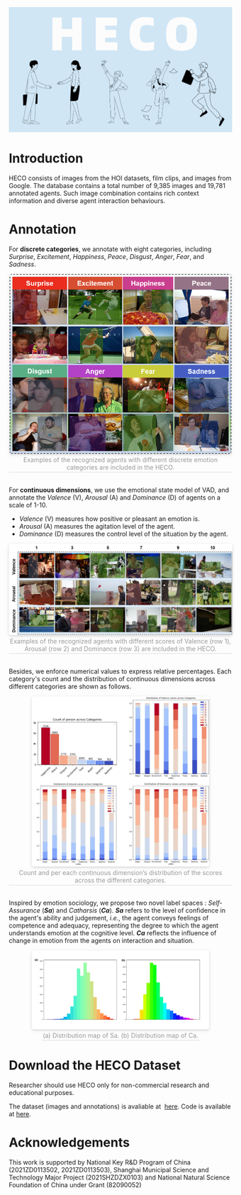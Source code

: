 <!-- # <center>Homepage for Human Emotion in COntext</center> -->

![图片](images/heco.png)
# Introduction
HECO consists of images from the HOI datasets, film clips, and images from Google. The database contains a total number of 9,385 images and 19,781 annotated agents. Such image combination contains rich context information and diverse agent interaction behaviours. 

# Annotation
For **discrete categories**, we annotate with eight categories, including *Surprise*, *Excitement*, *Happiness*, *Peace*, *Disgust*, *Anger*, *Fear*, and *Sadness*.



<center>
<img style="width: 500px; border-radius: 0.3125em;
box-shadow: 0 2px 4px 0 rgba(34,36,38,.12),0 2px 10px 0 rgba(34,36,38,.08);" 
src="images/discret.png">
<br>
<div style="color:orange; border-bottom: 1px solid #d9d9d9;
display: inline-block; color: #999; padding: 2px;">Examples of the recognized agents with different discrete emotion categories are included in the HECO.</div>
</center>
<br>

For **continuous dimensions**, we use the emotional state model of  VAD, and annotate the *Valence* (V), *Arousal* (A) and *Dominance* (D) of agents on a scale of 1-10. 
- *Valence* (V) measures how positive or pleasant an emotion is. 
- *Arousal* (A) measures the agitation level of the agent. 
- *Dominance* (D) measures the control level of the situation by the agent.

<center>
<img style="width: 缩放比例; border-radius: 0.3125em;
box-shadow: 0 2px 4px 0 rgba(34,36,38,.12),0 2px 10px 0 rgba(34,36,38,.08);" 
src="images/contin.png">
<br>
<div style="color:orange; border-bottom: 1px solid #d9d9d9;
display: inline-block; color: #999; padding: 2px;">Examples of the recognized agents with different scores of Valence (row 1), Arousal (row 2) and Dominance (row 3) are included in the HECO.</div>
</center>
<br>

Besides, we enforce numerical values to express relative percentages. Each category's count and the distribution of continuous dimensions across different categories are shown as follows.

<center>
<img style="width: 400px; border-radius: 0.3125em;
box-shadow: 0 2px 4px 0 rgba(34,36,38,.12),0 2px 10px 0 rgba(34,36,38,.08);" 
src="images/count.png">
<br>
<div style="color:orange; border-bottom: 1px solid #d9d9d9;
display: inline-block; color: #999; padding: 2px;">Count and per each continuous dimension’s distribution of the scores across the different categories.</div>
</center>
<br>

Inspired by emotion sociology, we propose two novel label spaces : *Self-Assurance* (***Sa***) and *Catharsis* (***Ca***). ***Sa*** refers to the level of confidence in the agent's ability and judgement, *i.e.*, the agent conveys feelings of competence and adequacy, representing the degree to which the agent understands emotion at the cognitive level.  ***Ca*** reflects the influence of change in emotion from the agents on interaction and situation.

<center>
<img style="width:400px ; border-radius: 0.3125em;
box-shadow: 0 2px 4px 0 rgba(34,36,38,.12),0 2px 10px 0 rgba(34,36,38,.08);" 
src="images/stata.png">
<div style="color:orange; border-bottom: 1px solid #d9d9d9;
display: inline-block; color: #999; padding: 2px;">(a) Distribution map of Sa.  (b) Distribution map of Ca.</div>
</center>

#  Download the  HECO Dataset
Researcher should use  HECO  only for non-commercial research and educational purposes.

The dataset (images and annotations) is avaliable at  [here](https://drive.google.com/drive/folders/1js1UoaAeagrHZ5eizInw5ZaWLJurKW-D). Code is available at  [here](https://github.com/HECO2022/heco).

# Acknowledgements
This work is supported by National Key R&D Program of China (2021ZD0113502, 2021ZD0113503), Shanghai Municipal Science and Technology Major Project (2021SHZDZX0103) and National Natural Science Foundation of China under Grant (82090052)

